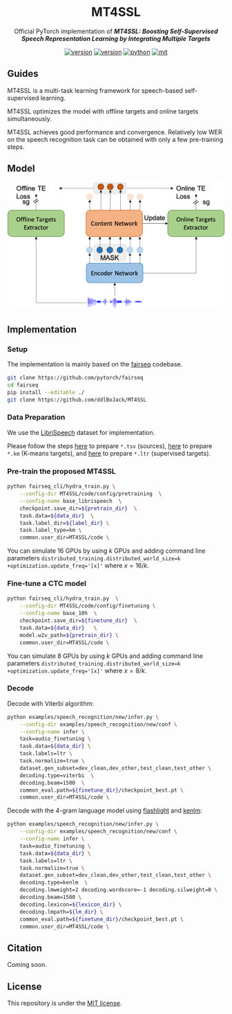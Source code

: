 <div align="center">
    <h1>
        MT4SSL
    </h1>
    <p>
    Official PyTorch implementation of <b><em>MT4SSL: Boosting Self-Supervised Speech Representation Learning by Integrating Multiple Targets</em></b>
    </p>
    <a href="https://github.com/ddlBoJack/MT4SSL"><img src="https://img.shields.io/badge/Platform-linux-lightgrey" alt="version"></a>
    <a href="https://github.com/ddlBoJack/MT4SSL"><img src="https://img.shields.io/badge/Python-3.8-orange" alt="version"></a>
    <a href="https://github.com/ddlBoJack/MT4SSL"><img src="https://img.shields.io/badge/PyTorch-1.12-brightgreen" alt="python"></a>
    <a href="https://github.com/ddlBoJack/MT4SSL"><img src="https://img.shields.io/badge/License-MIT-red.svg" alt="mit"></a>
</div>

## Guides

MT4SSL is a multi-task learning framework for speech-based self-supervised learning. 

MT4SSL optimizes the model with offline targets and online targets simultaneously. 

MT4SSL achieves good performance and convergence. Relatively low WER on the speech recognition task can be obtained with only a few pre-training steps. 



## Model

![](./src/MT4SSL.png)



## Implementation

### Setup

The implementation is mainly based on the [fairseq](https://github.com/facebookresearch/fairseq) codebase. 

```bash
git clone https://github.com/pytorch/fairseq
cd fairseq
pip install --editable ./
git clone https://github.com/ddlBoJack/MT4SSL
```



### Data Preparation

We use the [LibriSpeech](http://www.openslr.org/12) dataset for implementation.

Please follow the steps [here](https://github.com/facebookresearch/fairseq/tree/main/examples/wav2vec#prepare-training-data-manifest) to prepare `*.tsv` (sources), [here](https://github.com/facebookresearch/fairseq/tree/main/examples/hubert#data-preparation) to prepare  `*.km` (K-means targets), and [here](https://github.com/facebookresearch/fairseq/tree/main/examples/wav2vec#prepare-training-data-manifest) to prepare `*.ltr` (supervised targets). 



### Pre-train the proposed MT4SSL

```bash
python fairseq_cli/hydra_train.py \
    --config-dir MT4SSL/code/config/pretraining  \
    --config-name base_librispeech  \
    checkpoint.save_dir=${pretrain_dir}  \
    task.data=${data_dir}  \
    task.label_dir=${label_dir} \
    task.label_type=km \
    common.user_dir=MT4SSL/code \
```

You can simulate $16$ GPUs by using $k$ GPUs and adding command line parameters `distributed_training.distributed_world_size=k` `+optimization.update_freq='[x]'` where $x = 16/k$.



### Fine-tune  a CTC model

```bash
python fairseq_cli/hydra_train.py  \
    --config-dir MT4SSL/code/config/finetuning \
    --config-name base_10h  \
    checkpoint.save_dir=${finetune_dir}  \
    task.data=${data_dir}   \
    model.w2v_path=${pretrain_dir} \
    common.user_dir=MT4SSL/code \
```

You can simulate $8$ GPUs by using $k$ GPUs and adding command line parameters `distributed_training.distributed_world_size=k` `+optimization.update_freq='[x]'` where $x = 8/k$.



### Decode

Decode with Viterbi algorithm:

```bash
python examples/speech_recognition/new/infer.py \
    --config-dir examples/speech_recognition/new/conf \
    --config-name infer \
    task=audio_finetuning \
    task.data=${data_dir} \
    task.labels=ltr \
    task.normalize=true \
    dataset.gen_subset=dev_clean,dev_other,test_clean,test_other \
    decoding.type=viterbi  \
    decoding.beam=1500  \
    common_eval.path=${finetune_dir}/checkpoint_best.pt \
    common.user_dir=MT4SSL/code \
```



Decode with the 4-gram language model using [flashlight](https://github.com/flashlight/flashlight/tree/main/bindings/python) and [kenlm](https://github.com/kpu/kenlm): 

```bash
python examples/speech_recognition/new/infer.py \
    --config-dir examples/speech_recognition/new/conf \
    --config-name infer \
    task=audio_finetuning \
    task.data=${data_dir} \
    task.labels=ltr \
    task.normalize=true \
    dataset.gen_subset=dev_clean,dev_other,test_clean,test_other \
    decoding.type=kenlm  \
    decoding.lmweight=2 decoding.wordscore=-1 decoding.silweight=0 \
    decoding.beam=1500 \
    decoding.lexicon=${lexicon_dir} \
    decoding.lmpath=${lm_dir} \
    common_eval.path=${finetune_dir}/checkpoint_best.pt \
    common.user_dir=MT4SSL/code \
```



## Citation

Coming soon. 



## License

This repository is under the [MIT license](https://github.com/ddlBoJack/MT4SSL/blob/main/LICENSE). 